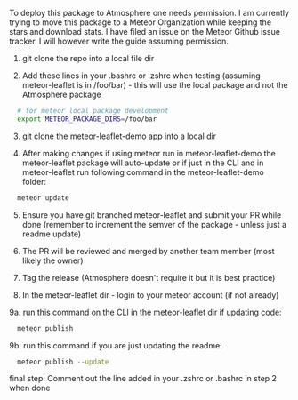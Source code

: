 To deploy this package to Atmosphere one needs permission. I am currently trying to move this package to a Meteor Organization while keeping the stars and download stats. I have filed an issue on the Meteor Github issue tracker. I will however write the guide assuming permission.

1. git clone the repo into a local file dir

2. Add these lines in your .bashrc or .zshrc when testing (assuming meteor-leaflet is in /foo/bar) - this will use the local package and not the Atmosphere package
  ```bash
    # for meteor local package development
    export METEOR_PACKAGE_DIRS=/foo/bar
  ```

3. git clone the meteor-leaflet-demo app into a local dir

4. After making changes if using meteor run in meteor-leaflet-demo the meteor-leaflet package will auto-update or if just in the CLI and in meteor-leaflet run following command in the meteor-leaflet-demo folder:
  ```bash
    meteor update
  ```
5. Ensure you have git branched meteor-leaflet and submit your PR while done (remember to increment the semver of the package - unless just a readme update)

6. The PR will be reviewed and merged by another team member (most likely the owner)

7. Tag the release (Atmosphere doesn't require it but it is best practice)

8. In the meteor-leaflet dir - login to your meteor account (if not already)

9a. run this command on the CLI in the meteor-leaflet dir if updating code:
  ```bash
    meteor publish
  ```

9b. run this command if you are just updating the readme:
  ```bash
    meteor publish --update
  ```
final step: Comment out the line added in your .zshrc or .bashrc in step 2 when done
